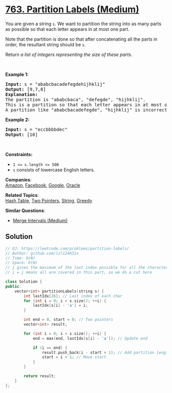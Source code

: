 # [763. Partition Labels (Medium)](https://leetcode.com/problems/partition-labels/)

<p>You are given a string <code>s</code>. We want to partition the string into as many parts as possible so that each letter appears in at most one part.</p>

<p>Note that the partition is done so that after concatenating all the parts in order, the resultant string should be <code>s</code>.</p>

<p>Return <em>a list of integers representing the size of these parts</em>.</p>

<p>&nbsp;</p>
<p><strong>Example 1:</strong></p>

<pre><strong>Input:</strong> s = "ababcbacadefegdehijhklij"
<strong>Output:</strong> [9,7,8]
<strong>Explanation:</strong>
The partition is "ababcbaca", "defegde", "hijhklij".
This is a partition so that each letter appears in at most one part.
A partition like "ababcbacadefegde", "hijhklij" is incorrect, because it splits s into less parts.
</pre>

<p><strong>Example 2:</strong></p>

<pre><strong>Input:</strong> s = "eccbbbbdec"
<strong>Output:</strong> [10]
</pre>

<p>&nbsp;</p>
<p><strong>Constraints:</strong></p>

<ul>
	<li><code>1 &lt;= s.length &lt;= 500</code></li>
	<li><code>s</code> consists of lowercase English letters.</li>
</ul>


**Companies**:  
[Amazon](https://leetcode.com/company/amazon), [Facebook](https://leetcode.com/company/facebook), [Google](https://leetcode.com/company/google), [Oracle](https://leetcode.com/company/oracle)

**Related Topics**:  
[Hash Table](https://leetcode.com/tag/hash-table/), [Two Pointers](https://leetcode.com/tag/two-pointers/), [String](https://leetcode.com/tag/string/), [Greedy](https://leetcode.com/tag/greedy/)

**Similar Questions**:
* [Merge Intervals (Medium)](https://leetcode.com/problems/merge-intervals/)


## Solution 

```cpp
// OJ: https://leetcode.com/problems/partition-labels/
// Author: github.com/lzl124631x
// Time: O(N)
// Space: O(N)
// j gives the maximum of the last index possible for all the characters in the current partition
// i = j means all are covered in this part, so we do a cut here

class Solution {
public:
    vector<int> partitionLabels(string s) {
        int lastIdx[26]; // Last index of each char
        for (int i = 0; i < s.size(); ++i) {
            lastIdx[s[i] - 'a'] = i;
        }

        int end = 0, start = 0; // Two pointers
        vector<int> result;

        for (int i = 0; i < s.size(); ++i) {
            end = max(end, lastIdx[s[i] - 'a']); // Update end

            if (i == end) {
                result.push_back(i - start + 1); // Add partition length
                start = i + 1; // Move start
            }
        }

        return result;
    }
};

```
